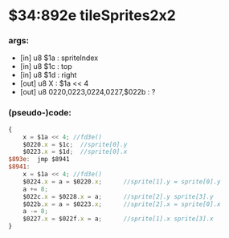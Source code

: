 ﻿
# $34:892e tileSprites2x2



### args:
+ [in] u8 $1a : spriteIndex
+ [in] u8 $1c : top
+ [in] u8 $1d : right
+ [out] u8 X : $1a << 4
+ [out] u8 $0220,$0223,$0224,$0227,$022b : ?

### (pseudo-)code:
```js
{
	x = $1a << 4; //fd3e()
	$0220.x = $1c;	//sprite[0].y
	$0223.x = $1d;	//sprite[0].x
$893e:	jmp $8941
$8941:
	x = $1a << 4; //fd3e()
	$0224.x = a = $0220.x;		//sprite[1].y = sprite[0].y
	a += 8;				
	$022c.x = $0228.x = a;		//sprite[2].y sprite[3].y
	$022b.x = a = $0223.x;		//sprite[2].x = sprite[0].x
	a -= 8;	
	$0227.x = $022f.x = a;		//sprite[1].x sprite[3].x
}
```



